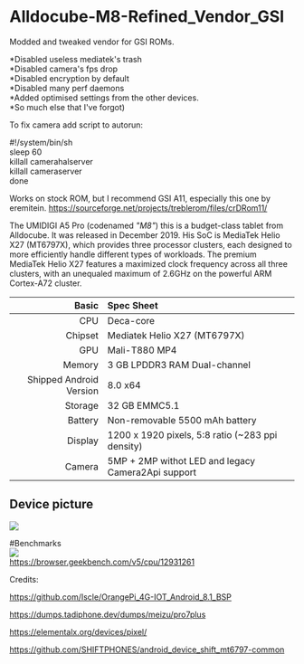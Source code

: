 # Alldocube-M8-Refined_Vendor_GSI
Modded and tweaked vendor for GSI ROMs.

*Disabled useless mediatek's trash   
*Disabled camera's fps drop   
*Disabled encryption by default   
*Disabled many perf daemons   
*Added optimised settings from the other devices.    
*So much else that I've forgot)   

To fix camera add script to autorun: 


#!/system/bin/sh   
sleep 60    
killall camerahalserver   
killall cameraserver   
done    

    
Works on stock ROM, but I recommend GSI A11, especially this one by eremitein.
https://sourceforge.net/projects/treblerom/files/crDRom11/

The UMIDIGI A5 Pro (codenamed _"M8"_) this is a budget-class tablet from Alldocube.
It was released in December 2019. His SoC is MediaTek Helio X27 (MT6797X), which provides three processor clusters, each designed to more efficiently handle different types of workloads. The premium MediaTek Helio X27 features a maximized clock frequency across all three clusters, with an unequaled maximum of 2.6GHz on the powerful ARM Cortex-A72 cluster.


| Basic                   | Spec Sheet                                                                                                                     |
| -----------------------:|:------------------------------------------------------------------------------------------------------------------------------ |
| CPU                     | Deca-core                                                                                                                      |
| Chipset                 | Mediatek Helio X27 (MT6797X)                                                                                                   |
| GPU                     | Mali-T880 MP4                                                                                                                  |
| Memory                  | 3 GB LPDDR3 RAM Dual-channel                                                                                                   |
| Shipped Android Version | 8.0 x64                                                                                                                        |
| Storage                 | 32 GB EMMC5.1                                                                                                                  |
| Battery                 | Non-removable 5500 mAh battery                                                                                                 |
| Display                 | 1200 x 1920 pixels, 5:8 ratio (~283 ppi density)                                                                               |
| Camera                  | 5MP + 2MP withot LED and legacy Camera2Api support                                                                             | 

## Device picture
<img src="https://github.com/LordArrin/different_trash/blob/fc37bd7d1ec60dcd12391efbf78bfbe168598464/alldocube-m8-fill.jpg"/>

#Benchmarks    
<img src="https://github.com/LordArrin/different_trash/blob/main/viber_2022-02-22_09-02-03-278-lines-scale-0_50x-gigapixel.jpg"/>    
https://browser.geekbench.com/v5/cpu/12931261

Credits: 

https://github.com/Iscle/OrangePi_4G-IOT_Android_8.1_BSP

https://dumps.tadiphone.dev/dumps/meizu/pro7plus
         
https://elementalx.org/devices/pixel/

https://github.com/SHIFTPHONES/android_device_shift_mt6797-common
